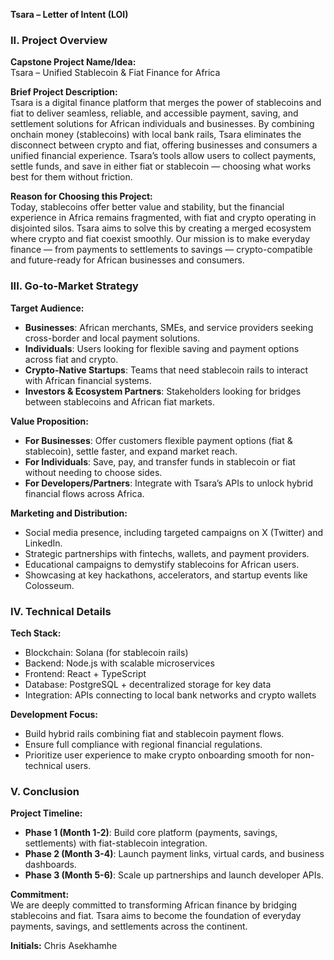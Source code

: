 **Tsara – Letter of Intent (LOI)**

### II. Project Overview

**Capstone Project Name/Idea:**  
Tsara – Unified Stablecoin & Fiat Finance for Africa

**Brief Project Description:**  
Tsara is a digital finance platform that merges the power of stablecoins and fiat to deliver seamless, reliable, and accessible payment, saving, and settlement solutions for African individuals and businesses. By combining onchain money (stablecoins) with local bank rails, Tsara eliminates the disconnect between crypto and fiat, offering businesses and consumers a unified financial experience. Tsara’s tools allow users to collect payments, settle funds, and save in either fiat or stablecoin — choosing what works best for them without friction.

**Reason for Choosing this Project:**  
Today, stablecoins offer better value and stability, but the financial experience in Africa remains fragmented, with fiat and crypto operating in disjointed silos. Tsara aims to solve this by creating a merged ecosystem where crypto and fiat coexist smoothly. Our mission is to make everyday finance — from payments to settlements to savings — crypto-compatible and future-ready for African businesses and consumers.

### III. Go-to-Market Strategy

**Target Audience:**

- **Businesses**: African merchants, SMEs, and service providers seeking cross-border and local payment solutions.
- **Individuals**: Users looking for flexible saving and payment options across fiat and crypto.
- **Crypto-Native Startups**: Teams that need stablecoin rails to interact with African financial systems.
- **Investors & Ecosystem Partners**: Stakeholders looking for bridges between stablecoins and African fiat markets.

**Value Proposition:**

- **For Businesses**: Offer customers flexible payment options (fiat & stablecoin), settle faster, and expand market reach.
- **For Individuals**: Save, pay, and transfer funds in stablecoin or fiat without needing to choose sides.
- **For Developers/Partners**: Integrate with Tsara’s APIs to unlock hybrid financial flows across Africa.

**Marketing and Distribution:**

- Social media presence, including targeted campaigns on X (Twitter) and LinkedIn.
- Strategic partnerships with fintechs, wallets, and payment providers.
- Educational campaigns to demystify stablecoins for African users.
- Showcasing at key hackathons, accelerators, and startup events like Colosseum.

### IV. Technical Details

**Tech Stack:**

- Blockchain: Solana (for stablecoin rails)
- Backend: Node.js with scalable microservices
- Frontend: React + TypeScript
- Database: PostgreSQL + decentralized storage for key data
- Integration: APIs connecting to local bank networks and crypto wallets

**Development Focus:**

- Build hybrid rails combining fiat and stablecoin payment flows.
- Ensure full compliance with regional financial regulations.
- Prioritize user experience to make crypto onboarding smooth for non-technical users.

### V. Conclusion

**Project Timeline:**

- **Phase 1 (Month 1-2)**: Build core platform (payments, savings, settlements) with fiat-stablecoin integration.
- **Phase 2 (Month 3-4)**: Launch payment links, virtual cards, and business dashboards.
- **Phase 3 (Month 5-6)**: Scale up partnerships and launch developer APIs.

**Commitment:**  
We are deeply committed to transforming African finance by bridging stablecoins and fiat. Tsara aims to become the foundation of everyday payments, savings, and settlements across the continent.

**Initials:** Chris Asekhamhe